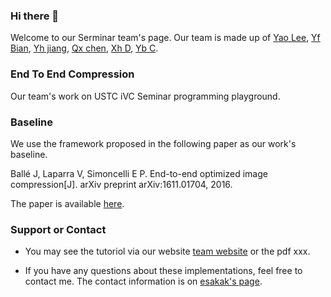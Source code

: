 ### Hi there 👋
Welcome to our Serminar team's page.
Our team is made up of [Yao Lee](https://github.com/mrliyao), [Yf Bian](https://github.com/esakak), [Yh jiang](https://github.com/bitaswood), [Qx chen](https://github.com/xxii111), [Xh D](https://github.com/SihonDing), [Yb C](https://github.com/YiboChen2020).

### End To End Compression

Our team's work on USTC iVC Seminar programming playground. 

### Baseline

We use the framework proposed in the following paper as our work's baseline.

Ballé J, Laparra V, Simoncelli E P. End-to-end optimized image compression[J]. arXiv preprint arXiv:1611.01704, 2016.

The paper is available [here](https://arxiv.org/pdf/1611.01704.pdf).

### Support or Contact

- You may see the tutoriol via our website [team website](https://ustc-ivcseminar-team2.github.io/end-to-end_compression/) or the pdf xxx.

- If you have any questions about these implementations, feel free to contact me. The contact information is on [esakak's page](https://esakak.world/PersonalPage).
